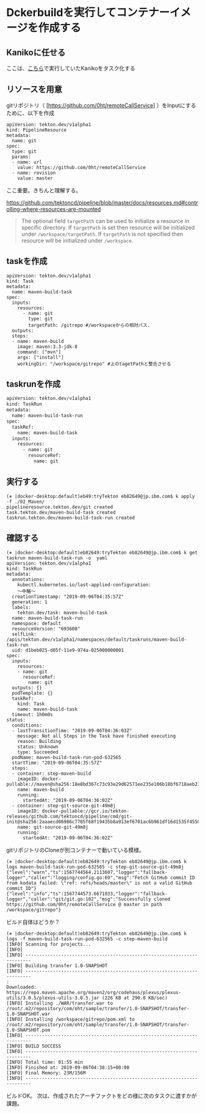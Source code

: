 # Dckerbuildを実行してコンテナーイメージを作成する

## Kanikoに任せる
ここは、[こちら](https://github.com/0ht/tryKaniko)で実行していたKanikoをタスク化する



## リソースを用意
gitリポジトリ（ [https://github.com/0ht/remoteCallService] ）をInputにするために、以下を作成
```
apiVersion: tekton.dev/v1alpha1
kind: PipelineResource
metadata:
  name: git
spec:
  type: git
  params: 
  - name: url
    value: https://github.com/0ht/remoteCallService
  - name: revision
    value: master
```
ここ重要。きちんと理解する。

https://github.com/tektoncd/pipeline/blob/master/docs/resources.md#controlling-where-resources-are-mounted

>The optional field `targetPath` can be used to initialize a resource in specific directory. If `targetPath` is set then resource will be initialized under `/workspace/targetPath`. If `targetPath` is not specified then resource will be initialized under `/workspace`. 

## taskを作成

```
apiVersion: tekton.dev/v1alpha1
kind: Task
metadata:
  name: maven-build-task
spec:
  inputs:
    resources:
      - name: git 
        type: git
        targetPath: /gitrepo #/workspaceからの相対パス.
  outputs:
  steps:
  - name: maven-build
    image: maven:3.3-jdk-8
    command: ["mvn"]
    args: ["install"]
    workingDir: "/workspace/gitrepo" #上のtagetPathと整合させる

```

## taskrunを作成

```yaml:taskrun-maven-build.xml
apiVersion: tekton.dev/v1alpha1
kind: TaskRun
metadata:
  name: maven-build-task-run
spec:
  taskRef:
    name: maven-build-task
  inputs:
    resources:
      - name: git
        resourceRef:
          name: git
```

## 実行する
```
(⎈ |docker-desktop:default)eb49:tryTekton eb82649@jp.ibm.com$ k apply -f ./02_Maven/
pipelineresource.tekton.dev/git created
task.tekton.dev/maven-build-task created
taskrun.tekton.dev/maven-build-task-run created
```

## 確認する
```
(⎈ |docker-desktop:default)eb82649:tryTekton eb82649@jp.ibm.com$ k get taskrun maven-build-task-run -o  yaml
apiVersion: tekton.dev/v1alpha1
kind: TaskRun
metadata:
  annotations:
    kubectl.kubernetes.io/last-applied-configuration: 
    〜中略〜
  creationTimestamp: "2019-09-06T04:35:57Z"
  generation: 1
  labels:
    tekton.dev/task: maven-build-task
  name: maven-build-task-run
  namespace: default
  resourceVersion: "693608"
  selfLink: /apis/tekton.dev/v1alpha1/namespaces/default/taskruns/maven-build-task-run
  uid: d1beb025-d05f-11e9-974a-025000000001
spec:
  inputs:
    resources:
    - name: git
      resourceRef:
        name: git
  outputs: {}
  podTemplate: {}
  taskRef:
    kind: Task
    name: maven-build-task
  timeout: 1h0m0s
status:
  conditions:
  - lastTransitionTime: "2019-09-06T04:36:03Z"
    message: Not all Steps in the Task have finished executing
    reason: Building
    status: Unknown
    type: Succeeded
  podName: maven-build-task-run-pod-632565
  startTime: "2019-09-06T04:35:57Z"
  steps:
  - container: step-maven-build
    imageID: docker-pullable://maven@sha256:18e8bd367c73c93e29d62571ee235e106b18bf6718aeb235c7a07840328bba71
    name: maven-build
    running:
      startedAt: "2019-09-06T04:36:02Z"
  - container: step-git-source-git-49m8j
    imageID: docker-pullable://gcr.io/tekton-releases/github.com/tektoncd/pipeline/cmd/git-init@sha256:2aaaecd06986c7705f68f19435b8a913ef6701ac6b961df16d1535f45503cea5
    name: git-source-git-49m8j
    running:
      startedAt: "2019-09-06T04:36:02Z"
```
gitリポジトリのCloneが別コンテナーで動いている模様。
```
(⎈ |docker-desktop:default)eb82649:tryTekton eb82649@jp.ibm.com$ k logs maven-build-task-run-pod-632565 -c step-git-source-git-49m8j
{"level":"warn","ts":1567744564.2113607,"logger":"fallback-logger","caller":"logging/config.go:69","msg":"Fetch GitHub commit ID from kodata failed: \"ref: refs/heads/master\" is not a valid GitHub commit ID"}
{"level":"info","ts":1567744573.6671033,"logger":"fallback-logger","caller":"git/git.go:102","msg":"Successfully cloned https://github.com/0ht/remoteCallService @ master in path /workspace/gitrepo"}
```

ビルド自体はどうか？
```
(⎈ |docker-desktop:default)eb82649:tryTekton eb82649@jp.ibm.com$ k logs -f maven-build-task-run-pod-632565 -c step-maven-build
[INFO] Scanning for projects...
[INFO]                                                                         
[INFO] ------------------------------------------------------------------------
[INFO] Building transfer 1.0-SNAPSHOT
[INFO] ------------------------------------------------------------------------
:
Downloaded: https://repo.maven.apache.org/maven2/org/codehaus/plexus/plexus-utils/3.0.5/plexus-utils-3.0.5.jar (226 KB at 290.0 KB/sec)
[INFO] Installing ./WAR/transfer.war to /root/.m2/repository/com/oht/sample/transfer/1.0-SNAPSHOT/transfer-1.0-SNAPSHOT.war
[INFO] Installing /workspace/gitrepo/pom.xml to /root/.m2/repository/com/oht/sample/transfer/1.0-SNAPSHOT/transfer-1.0-SNAPSHOT.pom
[INFO] ------------------------------------------------------------------------
[INFO] BUILD SUCCESS
[INFO] ------------------------------------------------------------------------
[INFO] Total time: 01:55 min
[INFO] Finished at: 2019-09-06T04:38:15+00:00
[INFO] Final Memory: 23M/156M
[INFO] ------------------------------------------------------------------------
```
ビルドOK。
次は、作成されたアーチファクトをどの様に次のタスクに渡すかが課題。